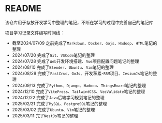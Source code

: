 # README

该仓库用于存放开发学习中整理的笔记，不断在学习的过程中完善自己的笔记库

项目学习记录文件编写时间线：

- 截至2024/07/09 之前完成了`Markdown`、`Docker`、`Gojs`、`Hadoop`、`HTML`笔记的整理
- 2024/07/20 完成了`Git`、`VSCode`笔记的整理
- 2024/07/28 完成了`Web`开发环境搭建、`Vue`项目配置问题笔记的整理
- 2024/08/10 完成了`Blender`、`Ubuntu`、`Vim`笔记的整理
- 2024/08/28 完成了`FastCrud`、`GoJs`、开发积累-`RBM`项目、`CesiumJs`笔记的整理
- 2024/09/13 完成了`Python`、`Django`、`Hadoop`、`ThingsBoard`笔记的整理
- 2024/12/10 完成了`VitePress`、`TailwindCSS`、`VeeValidate`笔记的整理
- 2024/12/22 完成了`Java`后端学习规划笔记的整理
- 2025/02/21 完成了`MySQL`、`PostgreSQL`笔记的整理
- 2025/03/02 完成了`Ubuntu`、`Vim`笔记的整理
- 2025/03/11 完了`NestJs`笔记的整理

